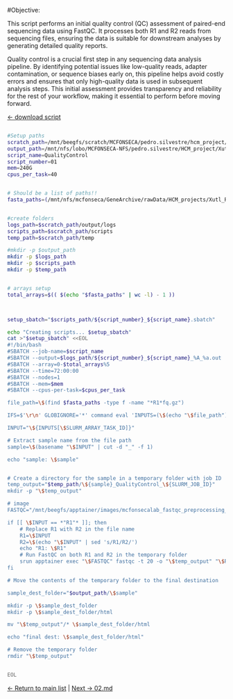#Objective:

This script performs an initial quality control (QC) assessment of paired-end sequencing data using FastQC. It processes both R1 and R2 reads from sequencing files, ensuring the data is suitable for downstream analyses by generating detailed quality reports.

Quality control is a crucial first step in any sequencing data analysis pipeline. By identifying potential issues like low-quality reads, adapter contamination, or sequence biases early on, this pipeline helps avoid costly errors and ensures that only high-quality data is used in subsequent analysis steps. This initial assessment provides transparency and reliability for the rest of your workflow, making it essential to perform before moving forward.

[← download script](./01.sh)

```bash

#Setup paths
scratch_path=/mnt/beegfs/scratch/MCFONSECA/pedro.silvestre/hcm_project/xutl
output_path=/mnt/nfs/lobo/MCFONSECA-NFS/pedro.silvestre/HCM_project/Xutl
script_name=QualityControl
script_number=01
mem=240G
cpus_per_task=40


# Should be a list of paths!!
fasta_paths=(/mnt/nfs/mcfonseca/GeneArchive/rawData/HCM_projects/Xutl_R1.fq.gz)


#create folders
logs_path=$scratch_path/output/logs
scripts_path=$scratch_path/scripts
temp_path=$scratch_path/temp

#mkdir -p $output_path
mkdir -p $logs_path
mkdir -p $scripts_path
mkdir -p $temp_path


# arrays setup
total_arrays=$(( $(echo "$fasta_paths" | wc -l) - 1 ))



setup_sbatch="$scripts_path/${script_number}_${script_name}.sbatch"

echo "Creating scripts... $setup_sbatch"
cat >"$setup_sbatch" <<EOL
#!/bin/bash
#SBATCH --job-name=$script_name
#SBATCH --output=$logs_path/${script_number}_${script_name}_%A_%a.out
#SBATCH --array=0-$total_arrays%5
#SBATCH --time=72:00:00
#SBATCH --nodes=1
#SBATCH --mem=$mem
#SBATCH --cpus-per-task=$cpus_per_task

file_path=\$(find $fasta_paths -type f -name "*R1*fq.gz")

IFS=$'\r\n' GLOBIGNORE='*' command eval 'INPUTS=(\$(echo "\$file_path"))'

INPUT="\${INPUTS[\$SLURM_ARRAY_TASK_ID]}"

# Extract sample name from the file path
sample=\$(basename "\$INPUT" | cut -d "_" -f 1)

echo "sample: \$sample"


# Create a directory for the sample in a temporary folder with job ID
temp_output="$temp_path/\${sample}_QualityControl_\${SLURM_JOB_ID}"
mkdir -p "\$temp_output"

# image
FASTQC="/mnt/beegfs/apptainer/images/mcfonsecalab_fastqc_preprocessing_latest.sif"

if [[ \$INPUT == *"R1"* ]]; then
    # Replace R1 with R2 in the file name
    R1=\$INPUT
    R2=\$(echo "\$INPUT" | sed 's/R1/R2/')
    echo "R1: \$R1"
    # Run FastQC on both R1 and R2 in the temporary folder
    srun apptainer exec "\$FASTQC" fastqc -t 20 -o "\$temp_output" "\$R1" "\$R2"
fi

# Move the contents of the temporary folder to the final destination

sample_dest_folder="$output_path/\$sample"

mkdir -p \$sample_dest_folder
mkdir -p \$sample_dest_folder/html

mv "\$temp_output"/* \$sample_dest_folder/html

echo "final dest: \$sample_dest_folder/html"

# Remove the temporary folder
rmdir "\$temp_output"


EOL

```

[← Return to main list](../README.md) | [Next → 02.md](./02.md)